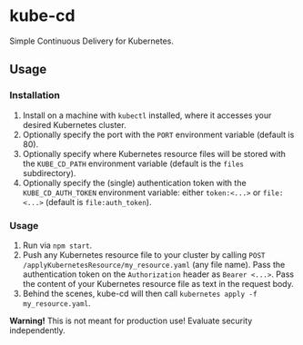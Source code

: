 # kube-cd

Simple Continuous Delivery for Kubernetes. 


## Usage

### Installation

1. Install on a machine with `kubectl` installed, where it accesses your desired Kubernetes cluster.
2. Optionally specify the port with the `PORT` environment variable (default is 80).
3. Optionally specify where Kubernetes resource files will be stored with the `KUBE_CD_PATH` environment variable (default is the `files` subdirectory).
4. Optionally specify the (single) authentication token with the `KUBE_CD_AUTH_TOKEN` environment variable: either `token:<...>` or `file:<...>` (default is `file:auth_token`).

### Usage

1. Run via `npm start`.
2. Push any Kubernetes resource file to your cluster by calling `POST /applyKubernetesResource/my_resource.yaml` (any file name). Pass the authentication token on the `Authorization` header as `Bearer <...>`. Pass the content of your Kubernetes resource file as text in the request body. 
3. Behind the scenes, kube-cd will then call `kubernetes apply -f my_resource.yaml`.

**Warning!** This is not meant for production use! Evaluate security independently. 
